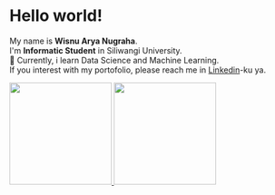 # Hello world! 

My name is **Wisnu Arya Nugraha**.\
I'm **Informatic Student** in Siliwangi University.\
🌱 Currently, i learn Data Science and Machine Learning.\
If you interest with my portofolio, please reach me in [Linkedin](https://www.linkedin.com/in/wisnuaryn/)-ku ya.

<p align="left">
<a href="https://github.com/wisnuaryn">
  <img height="180em" src="https://github-readme-stats-eight-theta.vercel.app/api?username=wisnuaryn&show_icons=true&theme=algolia&include_all_commits=true&count_private=true"/>
  <img height="180em" src="https://github-readme-stats-eight-theta.vercel.app/api/top-langs/?username=wisnuaryn&layout=compact&langs_count=8&theme=algolia"/>
</a>
</p>


<!--
**wisnuaryn/wisnuaryn** is a ✨ _special_ ✨ repository because its `README.md` (this file) appears on your GitHub profile.

Here are some ideas to get you started:

- 🔭 I’m currently working on ...
- 🌱 I’m currently learning ...
- 👯 I’m looking to collaborate on ...
- 🤔 I’m looking for help with ...
- 💬 Ask me about ...
- 📫 How to reach me: ...
- 😄 Pronouns: ...
- ⚡ Fun fact: ...
-->
